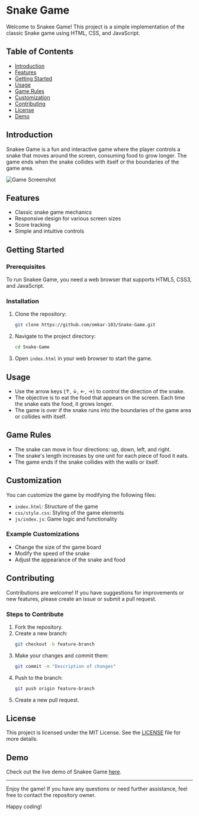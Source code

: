 # Snake Game

Welcome to Snakee Game! This project is a simple implementation of the classic Snake game using HTML, CSS, and JavaScript.

## Table of Contents
- [Introduction](#introduction)
- [Features](#features)
- [Getting Started](#getting-started)
- [Usage](#usage)
- [Game Rules](#game-rules)
- [Customization](#customization)
- [Contributing](#contributing)
- [License](#license)
- [Demo](#demo)

## Introduction
Snakee Game is a fun and interactive game where the player controls a snake that moves around the screen, consuming food to grow longer. The game ends when the snake collides with itself or the boundaries of the game area.

![Game Screenshot](image/screenshot_2.png)

## Features
- Classic snake game mechanics
- Responsive design for various screen sizes
- Score tracking
- Simple and intuitive controls

## Getting Started

### Prerequisites
To run Snakee Game, you need a web browser that supports HTML5, CSS3, and JavaScript.

### Installation
1. Clone the repository:
    ```bash
    git clone https://github.com/omkar-103/Snake-Game.git
    ```
2. Navigate to the project directory:
    ```bash
    cd Snake-Game
    ```
3. Open `index.html` in your web browser to start the game.

## Usage
- Use the arrow keys (↑, ↓, ←, →) to control the direction of the snake.
- The objective is to eat the food that appears on the screen. Each time the snake eats the food, it grows longer.
- The game is over if the snake runs into the boundaries of the game area or collides with itself.

## Game Rules
- The snake can move in four directions: up, down, left, and right.
- The snake's length increases by one unit for each piece of food it eats.
- The game ends if the snake collides with the walls or itself.

## Customization
You can customize the game by modifying the following files:
- `index.html`: Structure of the game
- `css/style.css`: Styling of the game elements
- `js/index.js`: Game logic and functionality

### Example Customizations
- Change the size of the game board
- Modify the speed of the snake
- Adjust the appearance of the snake and food

## Contributing
Contributions are welcome! If you have suggestions for improvements or new features, please create an issue or submit a pull request.

### Steps to Contribute
1. Fork the repository.
2. Create a new branch:
    ```bash
    git checkout -b feature-branch
    ```
3. Make your changes and commit them:
    ```bash
    git commit -m "Description of changes"
    ```
4. Push to the branch:
    ```bash
    git push origin feature-branch
    ```
5. Create a new pull request.

## License
This project is licensed under the MIT License. See the [LICENSE](LICENSE) file for more details.

## Demo
Check out the live demo of Snakee Game [here](https://omkar-103.github.io/Snake-Game/).

---

Enjoy the game! If you have any questions or need further assistance, feel free to contact the repository owner.

Happy coding!
